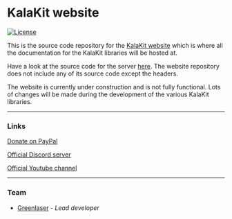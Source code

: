 # KalaKit website

[![License](https://img.shields.io/badge/license-Proprietary-blue)](LICENSE.md)

This is the source code repository for the [KalaKit website](https://thekalakit.com) which is where all the documentation for the KalaKit libraries will be hosted at. 

Have a look at the source code for the server [here](https://github.com/KalaKit/KalaServer). The website repository does not include any of its source code except the headers. 

The website is currently under construction and is not fully functional. Lots of changes will be made during the development of the various KalaKit libraries.

---

### Links

[Donate on PayPal](https://www.paypal.com/donate/?hosted_button_id=QWG8SAYX5TTP6)

[Official Discord server](https://discord.gg/jkvasmTND5)

[Official Youtube channel](https://youtube.com/greenlaser)

---

### Team

* [Greenlaser](https://github.com/greeenlaser) - *Lead developer*